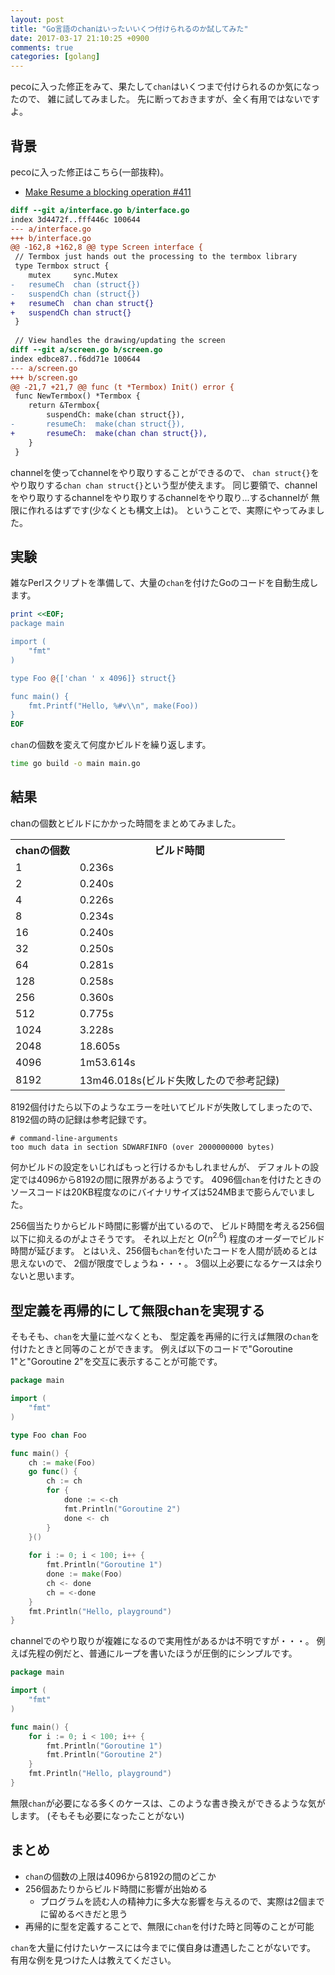 ```yaml
---
layout: post
title: "Go言語のchanはいったいいくつ付けられるのか試してみた"
date: 2017-03-17 21:10:25 +0900
comments: true
categories: [golang]
---
```


pecoに入った修正をみて、果たして`chan`はいくつまで付けられるのか気になったので、
雑に試してみました。
先に断っておきますが、全く有用ではないですよ。

<!-- More -->

## 背景

pecoに入った修正はこちら(一部抜粋)。

- [Make Resume a blocking operation #411](https://github.com/peco/peco/pull/411)

``` diff
diff --git a/interface.go b/interface.go
index 3d4472f..fff446c 100644
--- a/interface.go
+++ b/interface.go
@@ -162,8 +162,8 @@ type Screen interface {
 // Termbox just hands out the processing to the termbox library
 type Termbox struct {
 	mutex     sync.Mutex
-	resumeCh  chan (struct{})
-	suspendCh chan (struct{})
+	resumeCh  chan chan struct{}
+	suspendCh chan struct{}
 }
 
 // View handles the drawing/updating the screen
diff --git a/screen.go b/screen.go
index edbce87..f6dd71e 100644
--- a/screen.go
+++ b/screen.go
@@ -21,7 +21,7 @@ func (t *Termbox) Init() error {
 func NewTermbox() *Termbox {
 	return &Termbox{
 		suspendCh: make(chan struct{}),
-		resumeCh:  make(chan struct{}),
+		resumeCh:  make(chan chan struct{}),
 	}
 }
```

channelを使ってchannelをやり取りすることができるので、
`chan struct{}`をやり取りする`chan chan struct{}`という型が使えます。
同じ要領で、channelをやり取りするchannelをやり取りするchannelをやり取り...するchannelが
無限に作れるはずです(少なくとも構文上は)。
ということで、実際にやってみました。


## 実験

雑なPerlスクリプトを準備して、大量の`chan`を付けたGoのコードを自動生成します。

``` perl
print <<EOF;
package main

import (
    "fmt"
)

type Foo @{['chan ' x 4096]} struct{}

func main() {
    fmt.Printf("Hello, %#v\\n", make(Foo))
}
EOF
```

`chan`の個数を変えて何度かビルドを繰り返します。

``` bash
time go build -o main main.go
```

## 結果

chanの個数とビルドにかかった時間をまとめてみました。

<table>
    <tr><th>chanの個数</th><th>ビルド時間</th></tr>
    <tr><td>1</td><td>0.236s</td></tr>
    <tr><td>2</td><td>0.240s</td></tr>
    <tr><td>4</td><td>0.226s</td></tr>
    <tr><td>8</td><td>0.234s</td></tr>
    <tr><td>16</td><td>0.240s</td></tr>
    <tr><td>32</td><td>0.250s</td></tr>
    <tr><td>64</td><td>0.281s</td></tr>
    <tr><td>128</td><td>0.258s</td></tr>
    <tr><td>256</td><td>0.360s</td></tr>
    <tr><td>512</td><td>0.775s</td></tr>
    <tr><td>1024</td><td>3.228s</td></tr>
    <tr><td>2048</td><td>18.605s</td></tr>
    <tr><td>4096</td><td>1m53.614s</td></tr>
    <tr><td>8192</td><td>13m46.018s(ビルド失敗したので参考記録)</td></tr>
</table>

8192個付けたら以下のようなエラーを吐いてビルドが失敗してしまったので、
8192個の時の記録は参考記録です。

``` plain
# command-line-arguments
too much data in section SDWARFINFO (over 2000000000 bytes)
```

何かビルドの設定をいじればもっと行けるかもしれませんが、
デフォルトの設定では4096から8192の間に限界があるようです。
4096個`chan`を付けたときのソースコードは20KB程度なのにバイナリサイズは524MBまで膨らんでいました。

256個当たりからビルド時間に影響が出ているので、
ビルド時間を考える256個以下に抑えるのがよさそうです。
それ以上だと $O(n^{2.6})$ 程度のオーダーでビルド時間が延びます。
とはいえ、256個も`chan`を付いたコードを人間が読めるとは思えないので、
2個が限度でしょうね・・・。
3個以上必要になるケースは余りないと思います。


## 型定義を再帰的にして無限chanを実現する

そもそも、`chan`を大量に並べなくとも、
型定義を再帰的に行えば無限の`chan`を付けたときと同等のことができます。
例えば以下のコードで"Goroutine 1"と"Goroutine 2"を交互に表示することが可能です。

``` go
package main

import (
	"fmt"
)

type Foo chan Foo

func main() {
	ch := make(Foo)
	go func() {
		ch := ch
		for {
			done := <-ch
			fmt.Println("Goroutine 2")
			done <- ch
		}
	}()
	
	for i := 0; i < 100; i++ {
		fmt.Println("Goroutine 1")
		done := make(Foo)
		ch <- done
		ch = <-done
	}
	fmt.Println("Hello, playground")
}
```

channelでのやり取りが複雑になるので実用性があるかは不明ですが・・・。
例えば先程の例だと、普通にループを書いたほうが圧倒的にシンプルです。

``` go
package main

import (
	"fmt"
)

func main() {
	for i := 0; i < 100; i++ {
		fmt.Println("Goroutine 1")
		fmt.Println("Goroutine 2")
	}
	fmt.Println("Hello, playground")
}
```

無限`chan`が必要になる多くのケースは、このような書き換えができるような気がします。
(そもそも必要になったことがない)


## まとめ

- `chan`の個数の上限は4096から8192の間のどこか
- 256個あたりからビルド時間に影響が出始める
  - プログラムを読む人の精神力に多大な影響を与えるので、実際は2個までに留めるべきだと思う
- 再帰的に型を定義することで、無限に`chan`を付けた時と同等のことが可能

`chan`を大量に付けたいケースには今までに僕自身は遭遇したことがないです。
有用な例を見つけた人は教えてください。
